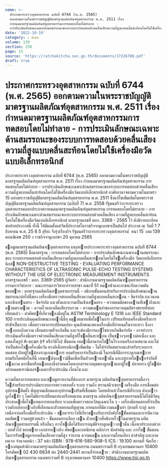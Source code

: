 ```yaml
---
name: >-
  ประกาศกระทรวงอุตสาหกรรม ฉบับที่ 6744 (พ.ศ. 2565)
  ออกตามความในพระราชบัญญัติมาตรฐานผลิตภัณฑ์อุตสาหกรรม พ.ศ. 2511 เรื่อง
  กำหนดมาตรฐานผลิตภัณฑ์อุตสาหกรรมการทดสอบโดยไม่ทำลาย -
  การประเมินลักษณะเฉพาะด้านสมรรถนะของระบบการทดสอบด้วยคลื่นเสียงความถี่สูงแบบคลื่นสะท้อนโดยไม่ใช้เครื่องมือวัดแบบอิเล็กทรอนิกส์
date: '2022-10-19'
category: ง พิเศษ
volume: 139
section: 250
page: 15
source: 'https://ratchakitcha.soc.go.th/documents/17226788.pdf'
draft: true
---
```


# ประกาศกระทรวงอุตสาหกรรม ฉบับที่ 6744 (พ.ศ. 2565) ออกตามความในพระราชบัญญัติมาตรฐานผลิตภัณฑ์อุตสาหกรรม พ.ศ. 2511 เรื่อง กำหนดมาตรฐานผลิตภัณฑ์อุตสาหกรรมการทดสอบโดยไม่ทำลาย - การประเมินลักษณะเฉพาะด้านสมรรถนะของระบบการทดสอบด้วยคลื่นเสียงความถี่สูงแบบคลื่นสะท้อนโดยไม่ใช้เครื่องมือวัดแบบอิเล็กทรอนิกส์

ประกาศกระทรวงอุตสาหกรรม ฉบับที่ 6744 (พ.ศ. 2565) ออกตามความในพระราชบัญญัติมาตรฐานผลิตภัณฑ์อุตสาหกรรม พ.ศ. 2511 เรื่อง กำหนดมาตรฐานผลิตภัณฑ์อุตสาหกรรม การทดสอบโดยไม่ทำลาย - การประเมินลักษณะเฉพาะด้านสมรรถนะของระบบการทดสอบด้วยคลื่นเสียง ความถี่สูงแบบคลื่นสะท้อนโดยไม่ใช้เครื่องมือวัดแบบอิเล็กทรอนิกส์ อาศัยอานาจตามความในมาตรา 15 แห่งพระราชบัญญัติมาตรฐานผลิตภัณฑ์อุตสาหกรรม พ.ศ. 2511 ซึ่งแก้ไขเพิ่มเติมโดยพระราชบัญญัติมาตรฐานผลิตภัณฑ์อุตสาหกรรม (ฉบับที่ 7) พ.ศ. 2558 รัฐมนตรีว่าการกระทรวงอุตสาหกรรมออกประกาศกาหนดมาตรฐานผลิตภัณฑ์อุตสาหกรรม การทดสอบโดยไม่ทาลาย - การประเมินลักษณะเฉพาะด้านสมรรถนะของระบบการทดสอบด้วยคลื่นเสียง ความถี่สูงแบบคลื่นสะท้อนโดยไม่ใช้เครื่องมือวัดแบบอิเล็กทรอนิกส์ มาตรฐานเลขที่ มอก. 3369 - 2565 ไว้ ดังมีรายละเอียดต่อท้ายประกาศนี้ ทั้งนี้ ให้มีผลตั้งแต่วันที่ประกาศในราชกิจจานุเบกษาเป็นต้นไป ประกาศ ณ วันที่ 1 7 สิงหาคม พ.ศ. 25 6 5 สุริยะ จึงรุ่งเรืองกิจ รัฐมนตรีว่าการกระทรวงอุตสาหกรรม ้ หนา 15 ่ เลม 139 ตอนพิเศษ 250 ง ราชกิจจานุเบกษา 20 ตุลาคม 2565

ขอมูลมาตรฐานผลิตภัณฑอุตสาหกรรม แนบทายประกาศกระทรวงอุตสาหกรรม ฉบับที่ 6744 (พ.ศ. 2565) ชื่อมาตรฐาน : การทดสอบโดยไม่ทําลาย - การประเมินลักษณะเฉพาะดานสมรรถนะของ ระบบการทดสอบด้วยคลื่นเสียงความถี่สูงแบบคลื่นสะทอนโดยไม่ใชเครื่องมือ วัดแบบอิเล็กทรอนิกส NON-DESTRUCTIVE TESTING - EVALUATING PERFORMANCE CHARACTERISTICS OF ULTRASONIC PULSE-ECHO TESTING SYSTEMS WITHOUT THE USE OF ELECTRONIC MEASUREMENT INSTRUMENTS มาตรฐานเลขที่ : มอก. 3369-2565 ผู้จัดทํา : สํานักงานมาตรฐานผลิตภัณฑอุตสาหกรรม กรรมการวิชาการ : คณะกรรมการวิชาการรายสาขา คณะที่ 51 หมอน้ําและภาชนะรับความดัน ขอบขาย : มาตรฐานผลิตภัณฑอุตสาหกรรมนี้ - อธิบายขั้นตอนสําหรับการประเมินลักษณะดานสมรรถนะต่อไปนี้ของ เครื่องมือตรวจสอบคลื่นเสียงความถี่สูงแบบคลื่นสะทอน - ขีดจํากัด แนวนอนและเชิงเสนตรง - ขีดจํากัด แนวตั้งและความเป็นเชิงเสนตรง - ความคมชัดของดานที่เขาถึงและดานตรงขาม - ความไวและคลื่นเสียงรบกวน - ความแมนยําของการควบคุมอัตราขยายที่สอบเทียบแล้ว - คําศัพทที่เกี่ยวของมีอยู่ใน ASTM Terminology E 1316 และ IEEE Standard 100 การประเมินคุณลักษณะเหลานี้มีจุ ดมุงหมายเพื่อใชในการ เปรียบเทียบเครื่องมือหรือการทําซ้ําเป็นระยะ เพื่อตรวจหาการเปลี่ยนแปลง คุณลักษณะของเครื่องมือที่กําหนดในระยะยาว ซึ่งอาจบงบอกถึงความ เสื่อมสภาพที่จะเกิดขึ้น และจะต้องมีการแกไขหากเกินขีดจํากัด - อาจทําการประเมินเครื่องมือตรวจด้วยคลื่นเสียงความถี่สูงที่ใชคลื่นสะทอน เป็นชวงๆอยางต่อเนื่อง และแสดงในรูป A-scan (rf หรือวิดีโอ) ขั้นตอน เหลานี้สามารถใชในโรงงานหรือภาคสนาม และไม่จําเป็นต้องใชเครื่องมือวัด ทางอิเล็กทรอนิกสเพิ่มเติม - ไม่ได้จํากัดสมรรถนะสําหรับระบบการทดสอบ ฝ่ายผู้ใชต้องระบุเกณฑการ ยอมรับหากจําเป็นต้องมี ในกรณีที่มีการระบุเกณฑการยอมรับโดยนัยในที่นี้ เกณฑดังกลาวมีขึ้นเพื่อเป็นตัวอยางเทานั้น และอยู่ภายใตขอจํากัดที่เขมงวด มากขึ้นหรือนอยลงซึ่งกําหนดโดยเอกสารควบคุมของลูกคาและผู้ใช ปลายทาง ผู้ใชต้องกําหนดพารามิเตอรเฉพาะที่จะประเมิน เงื่อนไข และ

ความถี่ของการทดสอบ และขอมูลรายงานที่ต้องการ มาตรฐาน ผลิตภัณฑอุตสาหกรรมนี้อาจใชสําหรับการประเมินระบบการตรวจสอบทั้ง ระบบ รวมถึง ทรานสดิวเซอร เครื่องมือ การเชื่อมต่อ อุปกรณติดตั้ง สัญญาณเตือนและอุปกรณเสริมที่เชื่อมต่อ โดยหลักแล้วในกรณีที่ระบบ ดังกลาวถูกใชซ้ํา ๆ โดยไม่มีการเปลี่ยนแปลงหรือทดแทน มาตรฐาน ผลิตภัณฑอุตสาหกรรมนนี้ไม่ได้มีวัตถุประสงคเพื่อใชแทนการสอบเทียบ ระบบเพื่อตรวจสอบวัสดุเฉพาะใด ๆ - เครื่องมือทดสอบที่จําเป็นรวมถึงบล็อกอางอิงที่เลือกและตัวลดทอนสัญญาณ ภายนอกที่มีความแมนยํา (ตามที่ ระบุ) นอกเหนือจากเครื่องมือที่จะประเมิน - ขอควรระวังที่เกี่ยวของกับการบังคับใชขั้นตอนและการตีความผลลัพธ รวมอยู่ด้วยแล้ว - ขั้นตอนทางเลือก เชน ตัวอยางที่อธิบายไวในมาตรฐาน ผลิตภัณฑอุตสาหกรรมนี้ หรืออื่นๆ อาจใชเมื่อได้รับการอนุมัติจากลูกคา เทานั้น เนื้อหาประกอบด้วย : บททั่วไป ขอบขาย เอกสารอางอิง ศัพทและบทนิยาม หลักการ นัยสําคัญ และ การใช ขั้นตอนในการรับขอมูลจากคลื่นเสียงความถี่สูง รายงาน ความแมน และความโอนเอียง คําสําคัญ และภาคผนวก จํานวนหน้า : 37 หน้า ISBN : 978-616-580-908-5 ICS : 19.100 สถานที่ จัดเก็บ : หองสมุดสํานักงานมาตรฐานผลิตภัณฑอุตสาหกรรม ถนนพระรามที่ 6 กรุงเทพมหานคร 10400 โทรศัพท 02 430 6834 ต่อ 2440-2441 สถานที่จําหนาย : สํานักงานมาตรฐานผลิตภัณฑอุตสาหกรรม ถนนพระรามที่ 6 กรุงเทพมหานคร 10400 https://www.tisi.go.th
